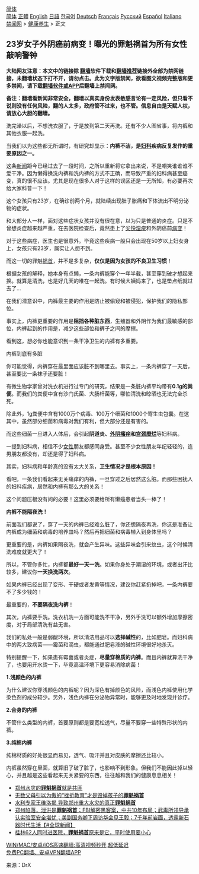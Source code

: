  <!-- 面包屑导航 --> <div class="breadcrumb"><!-- GTranslate: https://gtranslate.io/ -->  <div class="switcher notranslate">  <div class="selected">  <a href="#" onclick="return false;"> 简体</a>  </div>  <div class="option">  <a href="https://www.bannedbook.org" onclick="doGTranslate('zh-CN|zh-CN');jQuery('div.switcher div.selected a').html(jQuery(this).html());return false;" title="简体中文" class="nturl selected"> 简体</a>  <a href="https://www.bannedbook.org/zh-tw/" onclick="doGTranslate('zh-CN|zh-TW');jQuery('div.switcher div.selected a').html(jQuery(this).html());return false;" title="繁體中文" class="nturl"> 正體</a>  <a href="https://www.bannedbook.org/en/" onclick="doGTranslate('zh-CN|en');jQuery('div.switcher div.selected a').html(jQuery(this).html());return false;" title="English" class="nturl"> English</a>  <a href="https://www.bannedbook.org/ja/" onclick="doGTranslate('zh-CN|ja');jQuery('div.switcher div.selected a').html(jQuery(this).html());return false;" title="日本語" class="nturl"> 日語</a>  <a href="https://www.bannedbook.org/ko/" onclick="doGTranslate('zh-CN|ko');jQuery('div.switcher div.selected a').html(jQuery(this).html());return false;" title="한국어" class="nturl"> 한국어</a>  <a href="https://www.bannedbook.org/de/" onclick="doGTranslate('zh-CN|de');jQuery('div.switcher div.selected a').html(jQuery(this).html());return false;" title="Deutsch" class="nturl"> Deutsch</a>  <a href="https://www.bannedbook.org/fr/" onclick="doGTranslate('zh-CN|fr');jQuery('div.switcher div.selected a').html(jQuery(this).html());return false;" title="Français" class="nturl"> Français</a>  <a href="https://www.bannedbook.org/ru/" onclick="doGTranslate('zh-CN|ru');jQuery('div.switcher div.selected a').html(jQuery(this).html());return false;" title="Русский" class="nturl"> Русский</a>  <a href="https://www.bannedbook.org/es/" onclick="doGTranslate('zh-CN|es');jQuery('div.switcher div.selected a').html(jQuery(this).html());return false;" title="Español" class="nturl"> Español</a>  <a href="https://www.bannedbook.org/it/" onclick="doGTranslate('zh-CN|it');jQuery('div.switcher div.selected a').html(jQuery(this).html());return false;" title="Italiano" class="nturl"> Italiano</a>  </div>  </div>      <div class='breadcrumb-sub'><!-- Breadcrumb NavXT 6.3.0 --> <a href="https://www.bannedbook.org/" class="home">禁闻网</a> &gt; <a href="https://www.bannedbook.org/bnews/health/" class="category">健康养生</a> &gt; 正文</div></div><h2>23岁女子外阴癌前病变！曝光的罪魁祸首为所有女性敲响警钟</h2> <p class="notice"><b>大陆网友注意：本文中的链接除 <a href="https://github.com/bannedbook/fanqiang" >翻墙</a>软件下载和<a href="https://github.com/killgcd/justmysocks/blob/master/README.md">翻墙推荐</a>链接外全部为禁网链接，未翻墙状态下打不开，请勿点击。此为文字版禁闻，欲看图文视频完整版和更多禁闻，请下载<a href="https://github.com/bannedbook/fanqiang">翻墙软件或APP</a>后翻墙上禁闻网。</p><p>备注：翻墙看新闻非常安全，翻墙以真实身份发表敏感言论有一定风险，但只看不说则没有任何风险，翻的人太多，政府管不过来，也不管。信息自由是天赋人权，请放心大胆的翻墙。</b></p>  <div class="entry"> <p>洗完澡以后，不想洗衣服了，于是放到第二天再洗。还有不少人图省事，将内裤和其他衣服一起洗。</p> <p>当我们以为这些都无所谓时，有研究却显示：<strong>内裤不洁，是<a href="https://www.bannedbook.org/bnews/tag/%E5%A6%87%E7%A7%91/" class="st_tag internal_tag" rel="tag" title="标签 妇科 下的日志">妇科</a>疾病反复发作的重要原因之一。</strong></p> <p>这条<span class='wp_keywordlink_affiliate'><a href="https://www.bannedbook.org/" title="新闻">新闻</a></span>距今已经过去了一段时间，之所以重新将它拿出来说，不是嘲笑谁谁谁不爱干净。因为懒得换洗内裤和洗内裤的方式不正确，而导致严重的妇科病甚至癌变，真的很不应该。尤其是现在很多人对于这样的误区还是一无所知，有必要再次给大家科普一下！</p> <p>这个女孩只有23岁，在确诊前两个月，就陆续出现肚子胀痛和下体流出不明分泌物的症状。</p> <p>和大部分人一样，面对这些症状女孩并没有很在意，以为只是普通的炎症。只是不曾想炎症越来越严重，在去医院检查后，竟然患上了<a href="https://www.bannedbook.org/bnews/tag/%e5%b0%96%e9%94%90%e6%b9%bf%e7%96%a3/" class="st_tag internal_tag" rel="tag" title="标签 尖锐湿疣 下的日志">尖锐湿疣</a>和外阴癌前<a href="https://www.bannedbook.org/bnews/tag/%E7%97%85%E5%8F%98/" class="st_tag internal_tag" rel="tag" title="标签 病变 下的日志">病变</a>！</p> <p>对于这些病症，医生也是很意外。毕竟这些疾病一般只会出现在50岁以上妇女身上，女孩只有23岁，属实让人想不到。</p> <p>而这一切的罪魁<a href="https://www.bannedbook.org/bnews/tag/%E7%A5%B8%E9%A6%96/" class="st_tag internal_tag" rel="tag" title="标签 祸首 下的日志">祸首</a>，并不是多复杂，<strong>仅仅是因为女孩的不良卫生习惯</strong>！</p> <p>根据女孩的解释，她本身有点懒，一条内裤能穿个一年半载，甚至穿到破才想起来换。就算是清洗，也是好几天的堆在一起洗。有时候大姨妈来了，也是垫点纸就过去了&#8230;</p> <p>在我们潜意识中，内裤最主要的作用是防止被偷窥和被侵犯，保护我们的隐私部位。</p>  <p>事实上，内裤更重要的作用是<strong>阻挡各种脏东西</strong>，生殖器和外阴作为我们最敏感的部位，内裤起到的作用是，减少这些部位和裤子之间的摩擦。</p> <p>看到这，想必你也能意识到一条干净卫生的内裤有多重要。</p> <p>内裤到底有多脏</p> <p>你可能觉得，内裤穿在最里面应该脏不到哪里去。事实上，一条内裤穿了一天后，甚至要比一条袜子还要脏！</p> <p>有微生物学家曾对洗衣机进行过专门的研究，结果是一条脏内裤平均带有<strong>0.1g的粪便</strong>。而我们的粪便中含有沙门氏菌、大肠杆菌等，哪怕清洗和晾晒也无法完全杀死。</p> <p>除此外，1g粪便中含有1000万个病毒、100万个细菌和1000个寄生虫包囊。在这其中，虽然部分细菌和病毒对我们有利，但大部分还是有害的。</p> <p>而这些细菌一旦进入人体后，会引起<strong>阴道炎、<a href="https://www.bannedbook.org/bnews/tag/%e5%a4%96%e9%98%b4%e7%98%99%e7%97%92/" class="st_tag internal_tag" rel="tag" title="标签 外阴瘙痒 下的日志">外阴瘙痒</a>和<a href="https://www.bannedbook.org/bnews/tag/%e5%ae%ab%e9%a2%88%e7%b3%9c%e7%83%82/" class="st_tag internal_tag" rel="tag" title="标签 宫颈糜烂 下的日志">宫颈糜烂</a></strong>等妇科病。</p> <p>一提到妇科病，相信不少<a href="https://www.bannedbook.org/bnews/tag/%e5%a5%b3%e6%80%a7/" class="st_tag internal_tag" rel="tag" title="标签 女性 下的日志">女性</a>朋友都感同身受。甚至不少女性朋友年纪轻轻的，连男朋友都没有，却还是得了妇科病。</p> <p>其实，妇科病和年龄真的没有太大关系，<strong>卫生情况才是根本原因！</strong></p>  <p>看吧，一条我们看起来无关痛痒的内裤，一旦穿过之后居然这么脏。而那些困扰人的妇科疾病，居然和内裤有那么大的关系！</p> <p>这个问题压根没有问的必要！这里必须要给所有懒癌患者当头一棒了！</p> <p><strong>内裤不能隔夜洗！</strong></p> <p>前面我们都说了，穿了一天的内裤已经难么脏了，你还想隔夜再洗，你这是准备让内裤成为细菌和病毒的培养皿吗？然后再把细菌和病毒植入到身体里吗？</p> <p>更重要的是，内裤如果隔夜洗，就会产生异味。这些异味会引来蚊虫，这个时候清洗难度就更大了！</p> <p>所以，不管你多忙，内裤都<strong>最好一天一洗</strong>。如果你身处于潮湿的环境，或者出汗比较多，建议你<strong>一天换洗两次</strong>。</p> <p>如果内裤已经出现了变形、干硬或者发黄等情况，建议你赶紧扔掉吧，一条内裤要不了多少钱的！</p> <p>最重要的，<strong>不要隔夜洗内裤</strong>！</p> <p>其次，内裤要手洗。洗衣机洗一方面可能洗不干净，另外手洗可以额外增加摩擦密度，对于局部清洗有益无害。</p>  <p>我们的私处一般是弱酸环境，所以清洁用品可以<strong>选择碱性</strong>的，比如肥皂。而妇科病中的两大致病菌——霉菌和滴虫，都能通过肥皂液的碱性环境很好地杀灭。</p> <p>特别提醒一下，如果患有霉菌或者炎症，<strong>尽量穿棉质的内裤</strong>。而且内裤就算洗干净了，也要用开水烫一下，毕竟高温环境下更容易消除病菌！</p> <p><strong>1.浅颜色的内裤</strong></p> <p>为什么建议你穿浅颜色的内裤呢？因为深色有掉颜色的风险，而浅色内裤使用化学染色剂的成分较少。另外，浅色内裤在分泌物异常时，能够更及时地发现并诊疗。</p> <p><strong>2.合身的内裤</strong></p> <p>不管什么类型的内裤，首要原则都是要宽松透气，尽量不要穿一些特殊形状的内裤。</p> <p><strong>3.纯棉内裤</strong></p> <p>纯棉材质的好处很显而易见，透气、吸汗并且对皮肤的摩擦还比较小。</p> <p>内裤虽然穿在里面，就算旧了破了脏了，也影响不到形象。但我们不能因此掉以轻心，并且越是这些看起来无关紧要的东西，往往越和我们的健康息息相关！</p>  <ul class='op-related-articles' title='相关阅读'> <li><a href='https://www.bannedbook.org/bnews/baitai/20210727/1595003.html' target='_blank'>郑州水灾的<b>罪魁祸首</b>就是共匪</a></li> <li><a href='https://www.bannedbook.org/bnews/lifebaike/20210725/1593743.html' target='_blank'>无数父母引以为傲的“挫折教育”才是毁掉孩子的<b>罪魁祸首</b></a></li> <li><a href='https://www.bannedbook.org/bnews/comments/20210725/1593683.html' target='_blank'>水利专家王维洛揭 导致郑州重大水灾的真正<b>罪魁祸首</b></a></li> <li><a href='https://www.bannedbook.org/bnews/bannedvideo/20210722/1591739.html' target='_blank'>郑州陷落，泄洪是<b>罪魁祸首</b>；FBI解密黑客案，中共10年布局；武毒所领导承认实验室安全堪忧；美副国务卿下周访华会见王毅；7千年前岩画，透露新石器时代生活【#全球新闻】</a></li> <li><a href='https://www.bannedbook.org/bnews/health/20210616/1567691.html' target='_blank'>桂林62人同时进医院，<b>罪魁祸首</b>原来是它，平时使用要小心</a></li> </ul> <p class="texttj"> <a href="https://github.com/bannedbook/fanqiang/wiki/V2ray%E6%9C%BA%E5%9C%BA" target="_blank">WIN/MAC/安卓/iOS高速翻墙:高清视频秒开,超低延迟</a><br/> <a href="https://github.com/bannedbook/fanqiang/wiki/%E7%A6%81%E9%97%BB%E7%BD%91%E5%AE%89%E5%8D%93%E7%BF%BB%E5%A2%99%E6%96%B0%E9%97%BBAPP" target="_blank">免费PC翻墙、安卓VPN翻墙APP</a></p><p> 来源：DrX </p><a name='sharetosocial'></a>  <div style="margin-bottom:5px;padding-bottom:5px;clear:both"> <div id="archive-pix-1" class="banner-ads"> <!-- AuctionX Display platform tag START --> <div id="26318x728x90x621x_ADSLOT2" clicktrack="%%CLICK_URL_ESC%%"></div> <!-- AuctionX Display platform tag END --> </div> <div id="archive-pix-2" class="banner-ads"> <!-- AuctionX Display platform tag START --> <div id="26315x300x250x621x_ADSLOT2" clicktrack="%%CLICK_URL_ESC%%"></div> <!-- AuctionX Display platform tag END --> </div> </div>  <div id="archive-pix-1" class="banner-ads"> <!-- AuctionX Display platform tag START --> <div id="26318x728x90x621x_ADSLOT3" clicktrack="%%CLICK_URL_ESC%%"></div> <!-- AuctionX Display platform tag END --> </div> </div><!--END ENTRY--> 